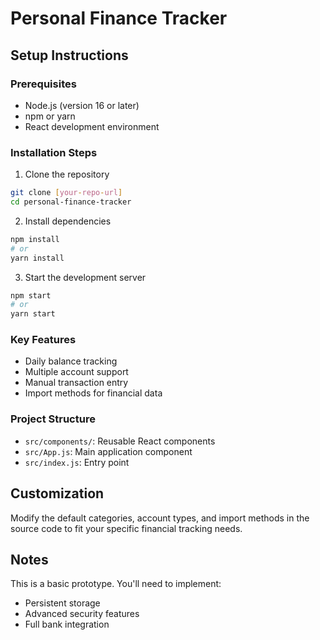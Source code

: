 # Personal Finance Tracker

## Setup Instructions

### Prerequisites
- Node.js (version 16 or later)
- npm or yarn
- React development environment

### Installation Steps
1. Clone the repository
```bash
git clone [your-repo-url]
cd personal-finance-tracker
```

2. Install dependencies
```bash
npm install
# or
yarn install
```

3. Start the development server
```bash
npm start
# or
yarn start
```

### Key Features
- Daily balance tracking
- Multiple account support
- Manual transaction entry
- Import methods for financial data

### Project Structure
- `src/components/`: Reusable React components
- `src/App.js`: Main application component
- `src/index.js`: Entry point

## Customization
Modify the default categories, account types, and import methods in the source code to fit your specific financial tracking needs.

## Notes
This is a basic prototype. You'll need to implement:
- Persistent storage
- Advanced security features
- Full bank integration

